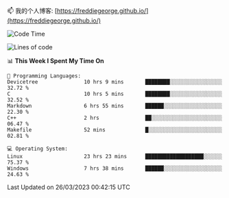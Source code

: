 

<!--
**FreddieGeorge/FreddieGeorge** is a ✨ _special_ ✨ repository because its `README.md` (this file) appears on your GitHub profile.

Here are some ideas to get you started:

- 🔭 I’m currently working on ...
- 🌱 I’m currently learning ...
- 👯 I’m looking to collaborate on ...
- 🤔 I’m looking for help with ...
- 💬 Ask me about ...
- 📫 How to reach me: ...
- 😄 Pronouns: ...
- ⚡ Fun fact: ...
-->


📫 我的个人博客: [https://freddiegeorge.github.io/](https://freddiegeorge.github.io/)


<!--START_SECTION:waka-->
![Code Time](http://img.shields.io/badge/Code%20Time-572%20hrs%2042%20mins-blue)

![Lines of code](https://img.shields.io/badge/From%20Hello%20World%20I%27ve%20Written-1.3%20million%20lines%20of%20code-blue)

📊 **This Week I Spent My Time On** 

```text
💬 Programming Languages: 
Devicetree               10 hrs 9 mins       ████████░░░░░░░░░░░░░░░░░   32.72 % 
C                        10 hrs 5 mins       ████████░░░░░░░░░░░░░░░░░   32.52 % 
Markdown                 6 hrs 55 mins       ██████░░░░░░░░░░░░░░░░░░░   22.30 % 
C++                      2 hrs               ██░░░░░░░░░░░░░░░░░░░░░░░   06.47 % 
Makefile                 52 mins             █░░░░░░░░░░░░░░░░░░░░░░░░   02.81 % 

💻 Operating System: 
Linux                    23 hrs 23 mins      ███████████████████░░░░░░   75.37 % 
Windows                  7 hrs 38 mins       ██████░░░░░░░░░░░░░░░░░░░   24.63 % 
```


 Last Updated on 26/03/2023 00:42:15 UTC
<!--END_SECTION:waka-->
